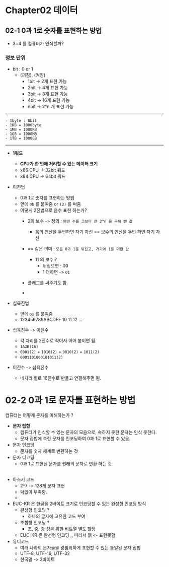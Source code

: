 # Chapter02 데이터

## 02-1 0과 1로 숫자를 표현하는 방법

- 3+4 를 컴퓨터가 인식할까?
### 정보 단위

  - bit : 0 or 1
    - (꺼짐), (켜짐)
      - 1bit -> 2개 표현 가능
      - 2bit -> 4개 표현 가능
      - 3bit -> 8개 표현 가능
      - 4bit -> 16개 표현 가능
      - nbit -> 2^n 개 표현 가능

---------------------------------
    - 1byte : 8bit
    - 1KB = 1000byte
    - 1MB = 1000KB
    - 1GB = 1000MB
    - 1TB = 1000GB
----------------------------------

  - **1워드**
    - **CPU가 한 번에 처리할 수 있는 데이터 크기**
    - x86 CPU -> 32bit 워드
    - x64 CPU -> 64bit 워드


- 이진법
  - 0과 1로 숫자를 표현하는 방법
  - 앞에 `0b` 를 붙여줌 or `(2)` 를 써줌
  - 어떻게 2진법으로 음수 표현 하는가?
    - 2의 보수 -> 정의 : `어떤 수를 그보다 큰 2^n 을 구해 뺀 값`
      - 음의 연산을 두번하면 자기 자신 == 보수의 연산을 두번 하면 자기 자신
    - == 같은 의미 : `모든 0과 1을 뒤집고, 거기에 1을 더한 값`
      - 11 의 보수 ? 
        - 뒤집으면 : 00 
        - 1 더하면 -> `01`

    - 플래그를 써주기도 함.
    - 

- 십육진법
  - 앞에 `ox` 를 붙여줌
  - 123456789ABCDEF 10 11 12 ...


- 십육진수 -> 이진수
  - 각 자리를 2진수로 적어서 이어 붙이면 됨.
  - `1A2B(16)`
  - `0001(2)` + `1010(2)` + `0010(2)` + `1011(2)`
  - `0001101000101011(2)`

- 이진수 -> 십육진수
  - 네자리 별로 16진수로 만들고 연결해주면 됨.


    







# 02-2 0과 1로 문자를 표현하는 방법

컴퓨터는 어떻게 문자를 이해하는가 ? 

  - **문자 집합**
    - 컴퓨터가 인식할 수 있는 문자의 모음으로, 속하지 못한 문자는 인식 못한다.
    - 문자 집합에 속한 문자를 인코딩하여 0과 1로 표현할 수 있음.
  - 문자 인코딩
    - 문자를 숫자 체계로 변환하는 것
  - 문자 디코딩
    - 0과 1로 표현된 문자를 원래의 문자로 변환 하는 것
  
##
  - 아스키 코드  
    - 2^7 -> 128개 문자 표현
    - 턱없이 부족함.
    - 
  - EUC-KR 은 한글을 2바이트 크기로 인코딩할 수 있는 완성형 인코딩 방식
    - 완성형 인코딩 ?
      - 하나의 글자에 고유한 코드 부여
    - 조합형 인코딩 ? 
      - 초, 중, 종 성을 위한 비트열 별도 할당
    - EUC-KR 은 완선형 인코딩 ,, 따라서 뷁 <- 표현못함
  - 유니코드
    - 여러 나라의 문자들을 광범위하게 표현할 수 있는 통일된 문자 집합
    - UTF-8, UTF-16, UTF-32
    - 한국말 -> 3바이트
